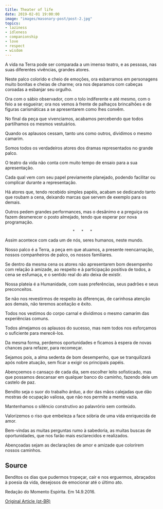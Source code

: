 ```yaml
---
title: Theater of life
date: 2019-02-01 19:00:00
image: "images/masonary-post/post-2.jpg"
topics: 
- laziness
- idleness
- companionship
- love
- respect
- wisdom
---
```



A vida na Terra pode ser comparada a um imenso teatro, e as pessoas, nas suas
diferentes vivências, grandes atores.

Neste palco colorido e cheio de emoções, ora esbarramos em personagens muito
bonitas e cheias de charme; ora nos deparamos com cabeças coroadas a esbanjar
seu orgulho.

Ora com o sábio observador, com o tolo indiferente e até mesmo, com o feio a se
esgueirar; ora nos vemos à frente de palhaços brincalhões e de figuras
carismáticas a se apresentarem como lhes convêm.

No final da peça que vivenciamos, acabamos percebendo que todos partilhamos os
mesmos vestuários.

Quando os aplausos cessam, tanto uns como outros, dividimos o mesmo camarim.

Somos todos os verdadeiros atores dos dramas representados no grande palco.

O teatro da vida não conta com muito tempo de ensaio para a sua apresentação.

Cada qual vem com seu papel previamente planejado, podendo facilitar ou
complicar durante a representação.

Há atores que, tendo recebido simples papéis, acabam se dedicando tanto que
roubam a cena, deixando marcas que servem de exemplo para os demais.

Outros pedem grandes performances, mas o desânimo e a preguiça os fazem
desmerecer o posto almejado, tendo que esperar por nova programação.

                                   *   *   *

Assim acontece com cada um de nós, seres humanos, neste mundo.

Nosso palco é a Terra, a peça em que atuamos, a presente reencarnação, nossos
companheiros de palco, os nossos familiares.

Se dentro da mesma cena os atores não apresentarem bom desempenho com relação à
amizade, ao respeito e à participação positiva de todos, a cena se esfumaça, e
o sentido real do ato deixa de existir.

Nossa plateia é a Humanidade, com suas preferências, seus padrões e seus
preconceitos.

Se não nos revestirmos de respeito às diferenças, de carinhosa atenção aos
demais, não teremos aceitação e êxito.

Todos nos vestimos do corpo carnal e dividimos o mesmo camarim das experiências
comuns.

Todos almejamos os aplausos do sucesso, mas nem todos nos esforçamos o
suficiente para merecê-los.

Da mesma forma, perdemos oportunidades e ficamos à espera de novas chances para
refazer, para recomeçar.

Sejamos pois, a alma sedenta de bom desempenho, que se tranquilizará após nobre
atuação, sem ficar a exigir os principais papéis.

Abençoemos o cansaço de cada dia, sem escolher leito sofisticado, mas que
possamos descansar em qualquer banco do caminho, fazendo dele um castelo de
paz.

Bendito seja o suor do trabalho árduo, a dor das mãos calejadas que dão mostras
de ocupação valiosa, que não nos permite a mente vazia.

Mantenhamos o silêncio construtivo ao palavrório sem conteúdo.

Valorizemos o riso que embeleza a face sóbria de uma vida enriquecida de amor.

Bem-vindas as muitas perguntas rumo à sabedoria, as muitas buscas de
oportunidades, que nos farão mais esclarecidos e realizados.

Abençoadas sejam as declarações de amor e amizade que colorirem nossos
caminhos.

## Source
Benditos os dias que pudermos tropeçar, cair e nos erguermos, abraçados à
poesia da vida, desejosos de emocionar até o último ato.

Redação do Momento Espírita.
Em 14.9.2016.

[Original Article (pt-BR)](http://momento.com.br/pt/ler_texto.php?id=4895)
